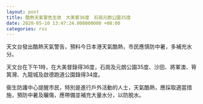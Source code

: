 ```yaml
---
layout: post
title: 酷熱天氣警告生效　大美督36度　石崗元朗公園35度
date: 2020-05-10 13:47:24.000000000 +08:00
categories: rss
---
```


天文台發出酷熱天氣警告，預料今日本港天氣酷熱，市民應慎防中暑，多補充水分。

天文台在下午1時，在大美督錄得36度，石崗及元朗公園35度、沙田、將軍澳、筲箕灣、九龍城及啟德跑道公園錄得34度。

衞生防護中心提醒市民，特別是進行戶外活動的人士，天氣酷熱，應採取適當措施，預防中暑及曬傷，應帶備並補充大量水分，以防脫水。

